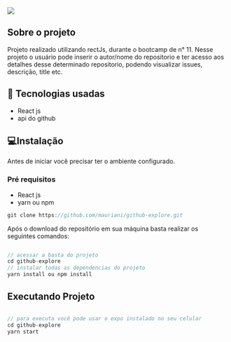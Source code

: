 
<img src="https://user-images.githubusercontent.com/32397288/112042558-68e83a80-8b26-11eb-9568-60e5ecaf8e7a.png">

## Sobre o projeto

Projeto realizado utilizando rectJs, durante o bootcamp de n° 11. Nesse projeto o usuário pode inserir o autor/nome do repositorio e ter acesso aos detalhes desse determinado repositorio, podendo visualizar issues, descrição, title etc.

## 🚀 Tecnologias usadas

- React js
- api do github

## 💻Instalação

Antes de iniciar você precisar ter o ambiente configurado.

### Pré requisitos

- React js
- yarn ou npm

```jsx
git clone https://github.com/mauriani/github-explore.git
```

Após o download do repositório em sua máquina basta realizar os seguintes comandos:

```jsx

// acessar a basta do projeto
cd github-explore
// instalar todas as dependencias do projeto
yarn install ou npm install

```

## Executando Projeto

```jsx

// para executa você pode usar o expo instalado no seu celular
cd github-explore
yarn start
```
